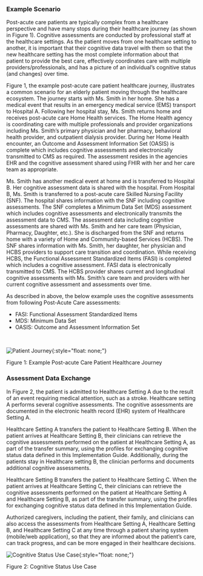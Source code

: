 ### Example Scenario

Post-acute care patients are typically complex from a healthcare perspective and have many stops during their healthcare journey (as shown in Figure 1). Cognitive assessments are conducted by professional staff at the healthcare settings. As the patient moves from one healthcare setting to another, it is important that their cognitive data travel with them so that the new healthcare setting has the most complete information about that patient to provide the best care, effectively coordinates care with multiple providers/professionals, and has a picture of an individual’s cognitive status (and changes) over time.

Figure 1, the example post-acute care patient healthcare journey, illustrates a common scenario for an elderly patient moving through the healthcare ecosystem.  The journey starts with Ms. Smith in her home. She has a medical event that results in an emergency medical service (EMS) transport to Hospital A.  Following her hospital stay, Ms. Smith returns home and receives post-acute care Home Health services. The Home Health agency is coordinating care with multiple professionals and provider organizations including Ms. Smith’s primary physician and her pharmacy, behavioral health provider, and outpatient dialysis provider.  During her Home Health encounter, an Outcome and Assessment Information Set (OASIS) is complete which includes cognitive assessments and electronically transmitted to CMS as required. The assessment resides in the agencies EHR and the cognitive assessment shared using FHIR with her and her care team as appropriate.   

Ms. Smith has another medical event at home and is transferred to Hospital B.  Her cognitive assessment data is shared with the hospital. From Hospital B, Ms. Smith is transferred to a post-acute care Skilled Nursing Facility (SNF). The hospital shares information with the SNF including cognitive assessments. The SNF completes a Minimum Data Set (MDS) assessment which includes cognitive assessments and electronically transmits the assessment data to CMS. The assessment data including cognitive assessments are shared with Ms. Smith and her care team (Physician, Pharmacy, Daughter, etc.). She is discharged from the SNF and returns home with a variety of Home and Community-based Services (HCBS).  The SNF shares information with Ms. Smith, her daughter, her physician and HCBS providers to support care transition and coordination. While receiving HCBS, the Functional Assessment Standardized Items (FASI) is completed which includes a cognitive assessment. FASI data is electronically transmitted to CMS. The HCBS provider shares current and longitudinal cognitive assessments with Ms. Smith’s care team and providers with her current cognitive assessment and assessments over time.

As described in above, the below example uses the cognitive assessments from following Post-Acute Care assessments:
* FASI: Functional Assessment Standardized Items
* MDS: Minimum Data Set
* OASIS: Outcome and Assessment Information Set
<br>

![Patient Journey](Patient_Journey.png){:style="float: none;"}

Figure 1: Example Post-acute Care Patient Healthcare Journey


### Assessment Data Exchange

In Figure 2, the patient is admitted to Healthcare Setting A due to the result of an event requiring medical attention, such as a stroke. Healthcare setting A performs several cognitive assessments. The cognitive assessments are  documented in the electronic health record (EHR) system of Healthcare Setting A.

Healthcare Setting A transfers the patient to Healthcare Setting B. When the patient arrives at Healthcare Setting B, their clinicians can retrieve the cognitive assessments performed on the patient at Healthcare Setting A, as part of the transfer summary, using the profiles for exchanging cognitive status data defined in this Implementation Guide. Additionally, during the patients stay in Healthcare setting B, the clinician performs and documents additional cognitive assessments.

Healthcare Setting B transfers the patient to Healthcare Setting C. When the patient arrives at Healthcare Setting C, their clinicians can retrieve the cognitive assessments performed on the patient at Healthcare Setting A and Healthcare Setting B, as part of the transfer summary, using the profiles for exchanging cognitive status data defined in this Implementation Guide.

Authorized caregivers, including the patient, their family, and clinicians can also access the assessments from Healthcare Setting A, Healthcare Setting B, and Healthcare Setting C at any time through a patient sharing system (mobile/web application), so that they are informed about the patient’s care, can track progress, and can be more engaged in their healthcare decisions.

![Cognitive Status Use Case](Cognitive_Status_Use_Case.png){:style="float: none;"}

Figure 2: Cognitive Status Use Case